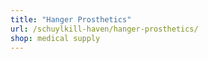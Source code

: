 ```yaml
---
title: "Hanger Prosthetics"
url: /schuylkill-haven/hanger-prosthetics/
shop: medical supply
---
```


